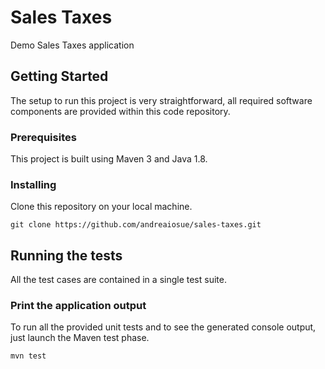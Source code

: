 # Sales Taxes

Demo Sales Taxes application

## Getting Started

The setup to run this project is very straightforward, all required software components are provided within this code repository.

### Prerequisites

This project is built using Maven 3 and Java 1.8.

### Installing

Clone this repository on your local machine.

```
git clone https://github.com/andreaiosue/sales-taxes.git
```

## Running the tests

All the test cases are contained in a single test suite.

### Print the application output

To run all the provided unit tests and to see the generated console output, just launch the Maven test phase.

```
mvn test
```

